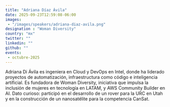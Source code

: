 ```yaml
---
title: "Adriana Díaz Ávila"
date: 2025-09-23T12:59:08-06:00
images: 
 - "/images/speakers/adriana-diaz-avila.png"
designation : "Woman Diversity"
country: "mx"
twitter: ""
linkedin: ""
github: ""
events: 
 - octubre-2025
---
```


Adriana Di Ávila es ingeniera en Cloud y DevOps en Intel, donde ha liderado proyectos de automatización, infraestructura como código e inteligencia artificial. Es fundadora de Woman Diversity, iniciativa que impulsa la inclusión de mujeres en tecnología en LATAM, y AWS Community Builder en AI. Dato curioso: participó en el desarrollo de un rover para la URC en Utah y en la construcción de un nanosatélite para la competencia CanSat.
